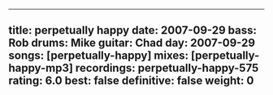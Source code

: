 
---
title: perpetually happy
date: 2007-09-29
bass:	Rob
drums:	Mike
guitar:	Chad
day: 2007-09-29
songs: [perpetually-happy]
mixes: [perpetually-happy-mp3]
recordings: perpetually-happy-575
rating: 6.0
best: false
definitive: false
weight: 0
---
